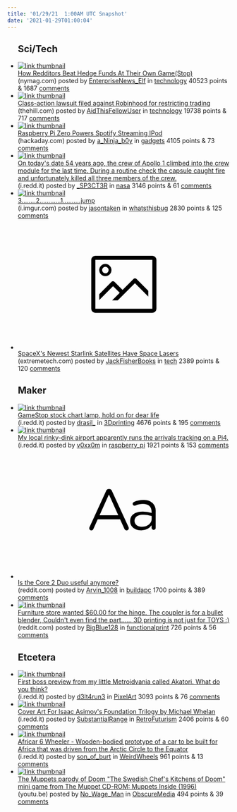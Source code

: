 ```yaml
---
title: '01/29/21  1:00AM UTC Snapshot'
date: '2021-01-29T01:00:04'
---
```

<ul>
<h2>Sci/Tech</h2>

<li><a href='http://nymag.com/intelligencer/2021/01/reddit-gamestop-share-price-explained-wallstreetbets-melvin-capital.html?utm_source=msn&amp;utm_medium=f1&amp;utm_campaign=feed-part'><img src='https://b.thumbs.redditmedia.com/i76-g2RAxAlDqU_UnWAMNDEbF8GbbeI9mU4NKkrXnDY.jpg' alt='link thumbnail'></a><div><div class='linkTitle'><a href='http://nymag.com/intelligencer/2021/01/reddit-gamestop-share-price-explained-wallstreetbets-melvin-capital.html?utm_source=msn&amp;utm_medium=f1&amp;utm_campaign=feed-part'>How Redditors Beat Hedge Funds At Their Own Game(Stop)</a></div>(nymag.com) posted by <a href='https://www.reddit.com/user/EnterpriseNews_Elf'>EnterpriseNews_Elf</a> in <a href='https://www.reddit.com/r/technology'>technology</a> 40523 points & 1687 <a href='https://www.reddit.com/r/technology/comments/l6q9ny/how_redditors_beat_hedge_funds_at_their_own/'>comments</a></div></li>

<li><a href='https://thehill.com/policy/healthcare/536320-class-action-lawsuit-filed-against-robinhood-for-restricting-trading'><img src='https://b.thumbs.redditmedia.com/flCro1uwwp0dWxIk-4WDFvn9KTLDL-nwz3Njef1Z15s.jpg' alt='link thumbnail'></a><div><div class='linkTitle'><a href='https://thehill.com/policy/healthcare/536320-class-action-lawsuit-filed-against-robinhood-for-restricting-trading'>Class-action lawsuit filed against Robinhood for restricting trading</a></div>(thehill.com) posted by <a href='https://www.reddit.com/user/AidThisFellowUser'>AidThisFellowUser</a> in <a href='https://www.reddit.com/r/technology'>technology</a> 19738 points & 717 <a href='https://www.reddit.com/r/technology/comments/l79520/classaction_lawsuit_filed_against_robinhood_for/'>comments</a></div></li>

<li><a href='https://hackaday.com/2021/01/27/raspberry-pi-zero-powers-spotify-streaming-ipod/'><img src='https://b.thumbs.redditmedia.com/8jvEfBXXiZ8BsbUP1fBDaNZTHDGoXbZD3wxCeJ2D3ho.jpg' alt='link thumbnail'></a><div><div class='linkTitle'><a href='https://hackaday.com/2021/01/27/raspberry-pi-zero-powers-spotify-streaming-ipod/'>Raspberry Pi Zero Powers Spotify Streaming IPod</a></div>(hackaday.com) posted by <a href='https://www.reddit.com/user/a_Ninja_b0y'>a_Ninja_b0y</a> in <a href='https://www.reddit.com/r/gadgets'>gadgets</a> 4105 points & 73 <a href='https://www.reddit.com/r/gadgets/comments/l6sbi8/raspberry_pi_zero_powers_spotify_streaming_ipod/'>comments</a></div></li>

<li><a href='https://i.redd.it/5n02nvaadzd61.jpg'><img src='https://a.thumbs.redditmedia.com/0M9KaK1C1eaT7kTV2gZ3jDhmgysLyuwU-ADYJ5hFux8.jpg' alt='link thumbnail'></a><div><div class='linkTitle'><a href='https://i.redd.it/5n02nvaadzd61.jpg'>On today's date 54 years ago, the crew of Apollo 1 climbed into the crew module for the last time. During a routine check the capsule caught fire and unfortunately killed all three members of the crew.</a></div>(i.redd.it) posted by <a href='https://www.reddit.com/user/_SP3CT3R'>_SP3CT3R</a> in <a href='https://www.reddit.com/r/nasa'>nasa</a> 3146 points & 61 <a href='https://www.reddit.com/r/nasa/comments/l6l2el/on_todays_date_54_years_ago_the_crew_of_apollo_1/'>comments</a></div></li>

<li><a href='https://i.imgur.com/OPxhoKg.gifv'><img src='https://b.thumbs.redditmedia.com/aJKflpW0xpyZCV-i_shtO5fvd6TlLikm5Nj_dBbnV2E.jpg' alt='link thumbnail'></a><div><div class='linkTitle'><a href='https://i.imgur.com/OPxhoKg.gifv'>3........2............1..........jump</a></div>(i.imgur.com) posted by <a href='https://www.reddit.com/user/jasontaken'>jasontaken</a> in <a href='https://www.reddit.com/r/whatsthisbug'>whatsthisbug</a> 2830 points & 125 <a href='https://www.reddit.com/r/whatsthisbug/comments/l6rl84/321jump/'>comments</a></div></li>

<li><a href='https://www.extremetech.com/extreme/319464-spacexs-newest-starlink-satellites-have-space-lasers'><svg version='1.1' viewBox='-34 -14 104 64' preserveAspectRatio='xMidYMid meet' xmlns='http://www.w3.org/2000/svg' xmlns:xlink='http://www.w3.org/1999/xlink'>
    <title>link thumbnail</title>
    <path d='M32,4H4A2,2,0,0,0,2,6V30a2,2,0,0,0,2,2H32a2,2,0,0,0,2-2V6A2,2,0,0,0,32,4ZM4,30V6H32V30Z'></path>
    <path d='M8.92,14a3,3,0,1,0-3-3A3,3,0,0,0,8.92,14Zm0-4.6A1.6,1.6,0,1,1,7.33,11,1.6,1.6,0,0,1,8.92,9.41Z'></path>
    <path d='M22.78,15.37l-5.4,5.4-4-4a1,1,0,0,0-1.41,0L5.92,22.9v2.83l6.79-6.79L16,22.18l-3.75,3.75H15l8.45-8.45L30,24V21.18l-5.81-5.81A1,1,0,0,0,22.78,15.37Z'></path>
    </svg></a><div><div class='linkTitle'><a href='https://www.extremetech.com/extreme/319464-spacexs-newest-starlink-satellites-have-space-lasers'>SpaceX's Newest Starlink Satellites Have Space Lasers</a></div>(extremetech.com) posted by <a href='https://www.reddit.com/user/JackFisherBooks'>JackFisherBooks</a> in <a href='https://www.reddit.com/r/tech'>tech</a> 2389 points & 120 <a href='https://www.reddit.com/r/tech/comments/l6u9yh/spacexs_newest_starlink_satellites_have_space/'>comments</a></div></li>

<h2>Maker</h2>

<li><a href='https://i.redd.it/jqeqweq5c2e61.jpg'><img src='https://b.thumbs.redditmedia.com/Rw9OAxVrZMA0XeDjfls26ChvodC-ILr0ApkCnsgR1YA.jpg' alt='link thumbnail'></a><div><div class='linkTitle'><a href='https://i.redd.it/jqeqweq5c2e61.jpg'>GameStop stock chart lamp, hold on for dear life</a></div>(i.redd.it) posted by <a href='https://www.reddit.com/user/drasil_'>drasil_</a> in <a href='https://www.reddit.com/r/3Dprinting'>3Dprinting</a> 4676 points & 195 <a href='https://www.reddit.com/r/3Dprinting/comments/l6uyjf/gamestop_stock_chart_lamp_hold_on_for_dear_life/'>comments</a></div></li>

<li><a href='https://i.redd.it/rsd2m82vm2e61.jpg'><img src='https://b.thumbs.redditmedia.com/pqCUSzbPDbh2xX7nK4bgfEIgRks-qdy6g3uVA97RciM.jpg' alt='link thumbnail'></a><div><div class='linkTitle'><a href='https://i.redd.it/rsd2m82vm2e61.jpg'>My local rinky-dink airport apparently runs the arrivals tracking on a Pi4.</a></div>(i.redd.it) posted by <a href='https://www.reddit.com/user/v0xx0m'>v0xx0m</a> in <a href='https://www.reddit.com/r/raspberry_pi'>raspberry_pi</a> 1921 points & 153 <a href='https://www.reddit.com/r/raspberry_pi/comments/l6vzlc/my_local_rinkydink_airport_apparently_runs_the/'>comments</a></div></li>

<li><a href='https://www.reddit.com/r/buildapc/comments/l6vl48/is_the_core_2_duo_useful_anymore/'><svg version='1.1' viewBox='-34 -12 104 64' preserveAspectRatio='xMidYMid slice' xmlns='http://www.w3.org/2000/svg' xmlns:xlink='http://www.w3.org/1999/xlink'>
    <title>text link thumbnail</title>
    <path d='M12.19,8.84a1.45,1.45,0,0,0-1.4-1h-.12a1.46,1.46,0,0,0-1.42,1L1.14,26.56a1.29,1.29,0,0,0-.14.59,1,1,0,0,0,1,1,1.12,1.12,0,0,0,1.08-.77l2.08-4.65h11l2.08,4.59a1.24,1.24,0,0,0,1.12.83,1.08,1.08,0,0,0,1.08-1.08,1.64,1.64,0,0,0-.14-.57ZM6.08,20.71l4.59-10.22,4.6,10.22Z'>
    </path>
    <path d='M32.24,14.78A6.35,6.35,0,0,0,27.6,13.2a11.36,11.36,0,0,0-4.7,1,1,1,0,0,0-.58.89,1,1,0,0,0,.94.92,1.23,1.23,0,0,0,.39-.08,8.87,8.87,0,0,1,3.72-.81c2.7,0,4.28,1.33,4.28,3.92v.5a15.29,15.29,0,0,0-4.42-.61c-3.64,0-6.14,1.61-6.14,4.64v.05c0,2.95,2.7,4.48,5.37,4.48a6.29,6.29,0,0,0,5.19-2.48V26.9a1,1,0,0,0,1,1,1,1,0,0,0,1-1.06V19A5.71,5.71,0,0,0,32.24,14.78Zm-.56,7.7c0,2.28-2.17,3.89-4.81,3.89-1.94,0-3.61-1.06-3.61-2.86v-.06c0-1.8,1.5-3,4.2-3a15.2,15.2,0,0,1,4.22.61Z'>
    </path>
    </svg></a><div><div class='linkTitle'><a href='https://www.reddit.com/r/buildapc/comments/l6vl48/is_the_core_2_duo_useful_anymore/'>Is the Core 2 Duo useful anymore?</a></div>(reddit.com) posted by <a href='https://www.reddit.com/user/Arvin_1008'>Arvin_1008</a> in <a href='https://www.reddit.com/r/buildapc'>buildapc</a> 1700 points & 389 <a href='https://www.reddit.com/r/buildapc/comments/l6vl48/is_the_core_2_duo_useful_anymore/'>comments</a></div></li>

<li><a href='https://www.reddit.com/gallery/l78fr0'><img src='https://b.thumbs.redditmedia.com/OLS6nKOKq0lQNwlh58PqiScmN7zXNz8hb0OZO3ipZAo.jpg' alt='link thumbnail'></a><div><div class='linkTitle'><a href='https://www.reddit.com/gallery/l78fr0'>Furniture store wanted $60.00 for the hinge. The coupler is for a bullet blender, Couldn't even find the part...... 3D printing is not just for TOYS :)</a></div>(reddit.com) posted by <a href='https://www.reddit.com/user/BigBlue128'>BigBlue128</a> in <a href='https://www.reddit.com/r/functionalprint'>functionalprint</a> 726 points & 56 <a href='https://www.reddit.com/r/functionalprint/comments/l78fr0/furniture_store_wanted_6000_for_the_hinge_the/'>comments</a></div></li>

<h2>Etcetera</h2>

<li><a href='https://i.redd.it/khud9lw0q2e61.gif'><img src='https://b.thumbs.redditmedia.com/hCrVLO1lcIlvxI2GY8Yi0Qv4_5qVLqBtXdTUkimXEkw.jpg' alt='link thumbnail'></a><div><div class='linkTitle'><a href='https://i.redd.it/khud9lw0q2e61.gif'>First boss preview from my little Metroidvania called Akatori. What do you think?</a></div>(i.redd.it) posted by <a href='https://www.reddit.com/user/d3lt4run3'>d3lt4run3</a> in <a href='https://www.reddit.com/r/PixelArt'>PixelArt</a> 3093 points & 76 <a href='https://www.reddit.com/r/PixelArt/comments/l6wcht/first_boss_preview_from_my_little_metroidvania/'>comments</a></div></li>

<li><a href='https://i.redd.it/h3pbsmzi11e61.jpg'><img src='https://a.thumbs.redditmedia.com/ZrUzjHqMVlUaMSUd3fLSKQN1_xBpMXRVpOAcEHW6Uh0.jpg' alt='link thumbnail'></a><div><div class='linkTitle'><a href='https://i.redd.it/h3pbsmzi11e61.jpg'>Cover Art For Isaac Asimov's Foundation Trilogy by Michael Whelan</a></div>(i.redd.it) posted by <a href='https://www.reddit.com/user/SubstantialRange'>SubstantialRange</a> in <a href='https://www.reddit.com/r/RetroFuturism'>RetroFuturism</a> 2406 points & 60 <a href='https://www.reddit.com/r/RetroFuturism/comments/l6r2nw/cover_art_for_isaac_asimovs_foundation_trilogy_by/'>comments</a></div></li>

<li><a href='https://i.redd.it/egm6qvaq22e61.jpg'><img src='https://b.thumbs.redditmedia.com/_0g1kk-ZlNcxV5ghWxkz4plPwn5_CkLeV5GwuDiDq6M.jpg' alt='link thumbnail'></a><div><div class='linkTitle'><a href='https://i.redd.it/egm6qvaq22e61.jpg'>Africar 6 Wheeler - Wooden-bodied prototype of a car to be built for Africa that was driven from the Arctic Circle to the Equator</a></div>(i.redd.it) posted by <a href='https://www.reddit.com/user/son_of_burt'>son_of_burt</a> in <a href='https://www.reddit.com/r/WeirdWheels'>WeirdWheels</a> 961 points & 13 <a href='https://www.reddit.com/r/WeirdWheels/comments/l6u4fe/africar_6_wheeler_woodenbodied_prototype_of_a_car/'>comments</a></div></li>

<li><a href='https://youtu.be/URKaT-EQ5P0?t=8'><img src='https://b.thumbs.redditmedia.com/1-sYHe4iZsydfy_cuGCCOHn-5Cvr1bySoA_3GDiNeAA.jpg' alt='link thumbnail'></a><div><div class='linkTitle'><a href='https://youtu.be/URKaT-EQ5P0?t=8'>The Muppets parody of Doom "The Swedish Chef's Kitchens of Doom" mini game from The Muppet CD-ROM: Muppets Inside (1996)</a></div>(youtu.be) posted by <a href='https://www.reddit.com/user/No_Wage_Man'>No_Wage_Man</a> in <a href='https://www.reddit.com/r/ObscureMedia'>ObscureMedia</a> 494 points & 39 <a href='https://www.reddit.com/r/ObscureMedia/comments/l6tlzo/the_muppets_parody_of_doom_the_swedish_chefs/'>comments</a></div></li>

</ul>
